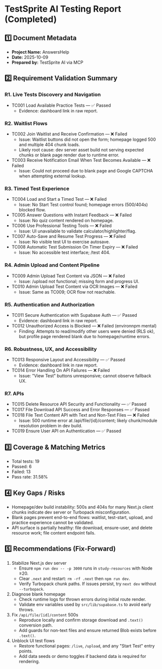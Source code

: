 # TestSprite AI Testing Report (Completed)

## 1️⃣ Document Metadata
- **Project Name:** AnswersHelp
- **Date:** 2025-10-09
- **Prepared by:** TestSprite AI via MCP

## 2️⃣ Requirement Validation Summary

### R1. Live Tests Discovery and Navigation
- TC001 Load Available Practice Tests — ✅ Passed
  - Evidence: dashboard link in raw report.

### R2. Waitlist Flows
- TC002 Join Waitlist and Receive Confirmation — ❌ Failed
  - Issue: Waitlist buttons did not open the form; homepage logged 500 and multiple 404 chunk loads.
  - Likely root cause: dev server asset build not serving expected chunks or blank page render due to runtime error.
- TC003 Receive Notification Email When Test Becomes Available — ❌ Failed
  - Issue: Could not proceed due to blank page and Google CAPTCHA when attempting external lookup.

### R3. Timed Test Experience
- TC004 Load and Start a Timed Test — ❌ Failed
  - Issue: No Start Test control found; homepage errors (500/404s) blocked flow.
- TC005 Answer Questions with Instant Feedback — ❌ Failed
  - Issue: No quiz content rendered on homepage.
- TC006 Use Professional Testing Tools — ❌ Failed
  - Issue: UI unavailable to validate calculator/highlighter/flag.
- TC007 Auto-Save and Resume Test Progress — ❌ Failed
  - Issue: No visible test UI to exercise autosave.
- TC008 Automatic Test Submission On Timer Expiry — ❌ Failed
  - Issue: No accessible test interface; /test 404.

### R4. Admin Upload and Content Pipeline
- TC009 Admin Upload Test Content via JSON — ❌ Failed
  - Issue: /upload not functional; missing form and progress UI.
- TC010 Admin Upload Test Content via OCR Images — ❌ Failed
  - Issue: Same as TC009; OCR flow not reachable.

### R5. Authentication and Authorization
- TC011 Secure Authentication with Supabase Auth — ✅ Passed
  - Evidence: dashboard link in raw report.
- TC012 Unauthorized Access is Blocked — ❌ Failed (environnpm mental)
  - Finding: Attempts to read/modify other users were denied (RLS ok), but profile page rendered blank due to homepage/runtime errors.

### R6. Robustness, UX, and Accessibility
- TC013 Responsive Layout and Accessibility — ✅ Passed
  - Evidence: dashboard link in raw report.
- TC014 Error Handling On API Failures — ❌ Failed
  - Issue: "View Test" buttons unresponsive; cannot observe fallback UX.

### R7. APIs
- TC015 Delete Resource API Security and Functionality — ✅ Passed
- TC017 File Download API Success and Error Responses — ✅ Passed
- TC018 File Text Content API with Text and Non-Text Files — ❌ Failed
  - Issue: 500 runtime error at /api/file/{id}/content; likely chunk/module resolution problem in dev build.
- TC019 Ensure User API on Authentication — ✅ Passed

## 3️⃣ Coverage & Matching Metrics
- Total tests: 19
- Passed: 6
- Failed: 13
- Pass rate: 31.58%

## 4️⃣ Key Gaps / Risks
- Homepage/dev build instability: 500s and 404s for many Next.js client chunks indicate dev server or Turbopack misconfiguration.
- Blank pages prevent end-to-end flows: waitlist, test-start, upload, and practice experience cannot be validated.
- API surface is partially healthy: file download, ensure-user, and delete resource work; file content endpoint fails.

## 5️⃣ Recommendations (Fix-Forward)
1) Stabilize Next.js dev server
   - Ensure `npm run dev -- -p 3000` runs in `study-resources` with Node ≥20.
   - Clear `.next` and restart: `rm -rf .next` then `npm run dev`.
   - Verify Turbopack chunk paths. If issues persist, try `next dev` without `--turbopack`.
2) Diagnose blank homepage
   - Check runtime logs for thrown errors during initial route render.
   - Validate env variables used by `src/lib/supabase.ts` to avoid early throws.
3) Fix `/api/file/[id]/content` 500s
   - Reproduce locally and confirm storage download and `.text()` conversion path.
   - Add guards for non-text files and ensure returned Blob exists before `.text()`.
4) Unblock UI test flows
   - Restore functional pages: `/live`, `/upload`, and any "Start Test" entry points.
   - Add data seeds or demo toggles if backend data is required for rendering.


